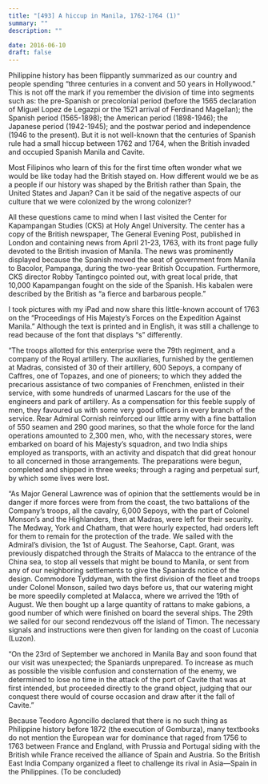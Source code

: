 ```yaml
---
title: "[493] A hiccup in Manila, 1762-1764 (1)"
summary: ""
description: ""

date: 2016-06-10
draft: false
---
```


Philippine history has been flippantly summarized as our country and people spending “three centuries in a convent and 50 years in Hollywood.” This is not off the mark if you remember the division of time into segments such as: the pre-Spanish or precolonial period (before the 1565 declaration of Miguel Lopez de Legazpi or the 1521 arrival of Ferdinand Magellan); the Spanish period (1565-1898); the American period (1898-1946); the Japanese period (1942-1945); and the postwar period and independence (1946 to the present). But it is not well-known that the centuries of Spanish rule had a small hiccup between 1762 and 1764, when the British invaded and occupied Spanish Manila and Cavite.

Most Filipinos who learn of this for the first time often wonder what we would be like today had the British stayed on. How different would we be as a people if our history was shaped by the British rather than Spain, the United States and Japan? Can it be said of the negative aspects of our culture that we were colonized by the wrong colonizer?

All these questions came to mind when I last visited the Center for Kapampangan Studies (CKS) at Holy Angel University. The center has a copy of the British newspaper, The General Evening Post, published in London and containing news from April 21-23, 1763, with its front page fully devoted to the British invasion of Manila. The news was prominently displayed because the Spanish moved the seat of government from Manila to Bacolor, Pampanga, during the two-year British Occupation. Furthermore, CKS director Robby Tantingco pointed out, with great local pride, that 10,000 Kapampangan fought on the side of the Spanish. His kabalen were described by the British as “a fierce and barbarous people.”

I took pictures with my iPad and now share this little-known account of 1763 on the “Proceedings of His Majesty’s Forces on the Expedition Against Manila.” Although the text is printed and in English, it was still a challenge to read because of the font that displays “s” differently.

“The troops allotted for this enterprise were the 79th regiment, and a company of the Royal artillery. The auxiliaries, furnished by the gentlemen at Madras, consisted of 30 of their artillery, 600 Sepoys, a company of Caffres, one of Topazes, and one of pioneers; to which they added the precarious assistance of two companies of Frenchmen, enlisted in their service, with some hundreds of unarmed Lascars for the use of the engineers and park of artillery. As a compensation for this feeble supply of men, they favoured us with some very good officers in every branch of the service. Rear Admiral Cornish reinforced our little army with a fine battalion of 550 seamen and 290 good marines, so that the whole force for the land operations amounted to 2,300 men, who, with the necessary stores, were embarked on board of his Majesty’s squadron, and two India ships employed as transports, with an activity and dispatch that did great honour to all concerned in those arrangements. The preparations were begun, completed and shipped in three weeks; through a raging and perpetual surf, by which some lives were lost.

“As Major General Lawrence was of opinion that the settlements would be in danger if more forces were from from the coast, the two battalions of the Company’s troops, all the cavalry, 6,000 Sepoys, with the part of Colonel Monson’s and the Highlanders, then at Madras, were left for their security. The Medway, York and Chatham, that were hourly expected, had orders left for them to remain for the protection of the trade. We sailed with the Admiral’s division, the 1st of August. The Seahorse, Capt. Grant, was previously dispatched through the Straits of Malacca to the entrance of the China sea, to stop all vessels that might be bound to Manila, or sent from any of our neighboring settlements to give the Spaniards notice of the design. Commodore Tyddyman, with the first division of the fleet and troops under Colonel Monson, sailed two days before us, that our watering might be more speedily completed at Malacca, where we arrived the 19th of August. We then bought up a large quantity of rattans to make gabions, a  good number of which were finished on board the several ships. The 29th we sailed for our second rendezvous off the island of Timon. The necessary signals and instructions were then given for landing on the coast of Luconia (Luzon).

“On the 23rd of September we anchored in Manila Bay and soon found that our visit was unexpected; the Spaniards unprepared. To increase as much as possible the visible confusion and consternation of the enemy, we determined to lose no time in the attack of the port of Cavite that was at first intended, but proceeded directly to the grand object, judging that our conquest there would of course occasion and draw after it the fall of Cavite.”

Because Teodoro Agoncillo declared that there is no such thing as Philippine history before 1872 (the execution of Gomburza), many textbooks do not mention the European war for dominance that raged from 1756 to 1763 between France and England, with Prussia and Portugal siding with the British while France received the alliance of Spain and Austria. So the British East India Company organized a fleet to challenge its rival in Asia—Spain in the Philippines. (To be concluded)
